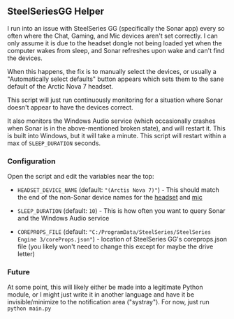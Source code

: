 ## SteelSeriesGG Helper

I run into an issue with SteelSeries GG (specifically the Sonar app) every so often where the Chat, Gaming, and Mic devices aren't set correctly. I can only assume it is due to the headset dongle not being loaded yet when the computer wakes from sleep, and Sonar refreshes upon wake and can't find the devices.

When this happens, the fix is to manually select the devices, or usually a "Automatically select defaults" button appears which sets them to the sane default of the Arctic Nova 7 headset.

This script will just run continuously monitoring for a situation where Sonar doesn't appear to have the devices correct.

It also monitors the Windows Audio service (which occasionally crashes when Sonar is in the above-mentioned broken state), and will restart it. This is built into Windows, but it will take a minute. This script will restart within a max of `SLEEP_DURATION` seconds.

### Configuration

Open the script and edit the variables near the top:

* `HEADSET_DEVICE_NAME` (default: `"(Arctis Nova 7)"`) - This should match the end of the non-Sonar device names for the [headset](output.png) and [mic](input.png)

* `SLEEP_DURATION` (default: `10`) - This is how often you want to query Sonar and the Windows Audio service

* `COREPROPS_FILE` (default: `"C:/ProgramData/SteelSeries/SteelSeries Engine 3/coreProps.json"`) - location of SteelSeries GG's coreprops.json file (you likely won't need to change this except for maybe the drive letter)

### Future

At some point, this will likely either be made into a legitimate Python module, or I might just write it in another language and have it be invisible/minimize to the notification area ("systray"). For now, just run `python main.py`